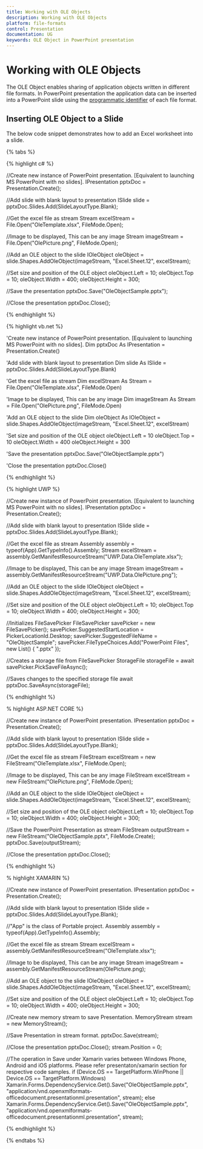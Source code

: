 ```yaml
---
title: Working with OLE Objects
description: Working with OLE Objects
platform: file-formats
control: Presentation
documentation: UG
keywords: OLE Object in PowerPoint presentation
---
```

# Working with OLE Objects

The OLE Object enables sharing of application objects written in different file formats. In PowerPoint presentation the application data can be inserted into a PowerPoint slide using the [programmatic identifier](https://msdn.microsoft.com/en-us/library/aa171170(v=office.11).aspx#) of each file format.

## Inserting OLE Object to a Slide

The below code snippet demonstrates how to add an Excel worksheet into a slide.

{% tabs %}

{% highlight c# %}

//Create new instance of PowerPoint presentation. [Equivalent to launching MS PowerPoint with no slides].
IPresentation pptxDoc = Presentation.Create();

//Add slide with blank layout to presentation
ISlide slide = pptxDoc.Slides.Add(SlideLayoutType.Blank);

//Get the excel file as stream
Stream excelStream = File.Open("OleTemplate.xlsx", FileMode.Open);

//Image to be displayed, This can be any image
Stream imageStream = File.Open("OlePicture.png", FileMode.Open);

//Add an OLE object to the slide
IOleObject oleObject = slide.Shapes.AddOleObject(imageStream, "Excel.Sheet.12", excelStream);

//Set size and position of the OLE object
oleObject.Left = 10;
oleObject.Top = 10;
oleObject.Width = 400;
oleObject.Height = 300;

//Save the presentation
pptxDoc.Save("OleObjectSample.pptx");

//Close the presentation
pptxDoc.Close();

{% endhighlight %}

{% highlight vb.net %}

'Create new instance of PowerPoint presentation. [Equivalent to launching MS PowerPoint with no slides].
Dim pptxDoc As IPresentation = Presentation.Create()

'Add slide with blank layout to presentation
Dim slide As ISlide = pptxDoc.Slides.Add(SlideLayoutType.Blank)

'Get the excel file as stream
Dim excelStream As Stream = File.Open("OleTemplate.xlsx", FileMode.Open)

'Image to be displayed, This can be any image
Dim imageStream As Stream = File.Open("OlePicture.png", FileMode.Open)

'Add an OLE object to the slide
Dim oleObject As IOleObject = slide.Shapes.AddOleObject(imageStream, "Excel.Sheet.12", excelStream)

'Set size and position of the OLE object
oleObject.Left = 10
oleObject.Top = 10
oleObject.Width = 400
oleObject.Height = 300

'Save the presentation
pptxDoc.Save("OleObjectSample.pptx")

'Close the presentation
pptxDoc.Close()

{% endhighlight %}

{% highlight UWP %}

//Create new instance of PowerPoint presentation. [Equivalent to launching MS PowerPoint with no slides].
IPresentation pptxDoc = Presentation.Create();

//Add slide with blank layout to presentation
ISlide slide = pptxDoc.Slides.Add(SlideLayoutType.Blank);

//Get the excel file as stream
Assembly assembly = typeof(App).GetTypeInfo().Assembly;
Stream excelStream = assembly.GetManifestResourceStream("UWP.Data.OleTemplate.xlsx");

//Image to be displayed, This can be any image
Stream imageStream = assembly.GetManifestResourceStream("UWP.Data.OlePicture.png");

//Add an OLE object to the slide
IOleObject oleObject = slide.Shapes.AddOleObject(imageStream, "Excel.Sheet.12", excelStream);

//Set size and position of the OLE object
oleObject.Left = 10;
oleObject.Top = 10;
oleObject.Width = 400;
oleObject.Height = 300;

//Initializes FileSavePicker
FileSavePicker savePicker = new FileSavePicker();
savePicker.SuggestedStartLocation = PickerLocationId.Desktop;
savePicker.SuggestedFileName = "OleObjectSample";
savePicker.FileTypeChoices.Add("PowerPoint Files", new List<string>() { ".pptx" });

//Creates a storage file from FileSavePicker
StorageFile storageFile = await savePicker.PickSaveFileAsync();

//Saves changes to the specified storage file
await pptxDoc.SaveAsync(storageFile);

{% endhighlight %}

% highlight ASP.NET CORE %}

//Create new instance of PowerPoint presentation.
IPresentation pptxDoc = Presentation.Create();

//Add slide with blank layout to presentation
ISlide slide = pptxDoc.Slides.Add(SlideLayoutType.Blank);

//Get the excel file as stream
FileStream excelStream = new FileStream("OleTemplate.xlsx", FileMode.Open);

//Image to be displayed, This can be any image
FileStream excelStream = new FileStream("OlePicture.png", FileMode.Open);

//Add an OLE object to the slide
IOleObject oleObject = slide.Shapes.AddOleObject(imageStream, "Excel.Sheet.12", excelStream);

//Set size and position of the OLE object
oleObject.Left = 10;
oleObject.Top = 10;
oleObject.Width = 400;
oleObject.Height = 300;

//Save the PowerPoint Presentation as stream
FileStream outputStream = new FileStream("OleObjectSample.pptx", FileMode.Create);
pptxDoc.Save(outputStream);

//Close the presentation
pptxDoc.Close();

{% endhighlight %}

% highlight XAMARIN %}

//Create new instance of PowerPoint presentation.
IPresentation pptxDoc = Presentation.Create();

//Add slide with blank layout to presentation
ISlide slide = pptxDoc.Slides.Add(SlideLayoutType.Blank);

//"App" is the class of Portable project.
Assembly assembly = typeof(App).GetTypeInfo().Assembly;

//Get the excel file as stream
Stream excelStream = assembly.GetManifestResourceStream("OleTemplate.xlsx");

//Image to be displayed, This can be any image
Stream imageStream = assembly.GetManifestResourceStream(OlePicture.png);

//Add an OLE object to the slide
IOleObject oleObject = slide.Shapes.AddOleObject(imageStream, "Excel.Sheet.12", excelStream);

//Set size and position of the OLE object
oleObject.Left = 10;
oleObject.Top = 10;
oleObject.Width = 400;
oleObject.Height = 300;

//Create new memory stream to save Presentation.
MemoryStream stream = new MemoryStream();

//Save Presentation in stream format.
pptxDoc.Save(stream);

//Close the presentation
pptxDoc.Close();
stream.Position = 0;

//The operation in Save under Xamarin varies between Windows Phone, Android and iOS platforms. Please refer presentaton/xamarin section for respective code samples.
if (Device.OS == TargetPlatform.WinPhone || Device.OS == TargetPlatform.Windows)
    Xamarin.Forms.DependencyService.Get<ISaveWindowsPhone>().Save("OleObjectSample.pptx", "application/vnd.openxmlformats-officedocument.presentationml.presentation", stream);
else
    Xamarin.Forms.DependencyService.Get<ISave>().Save("OleObjectSample.pptx", "application/vnd.openxmlformats-officedocument.presentationml.presentation", stream);

{% endhighlight %}

{% endtabs %}
